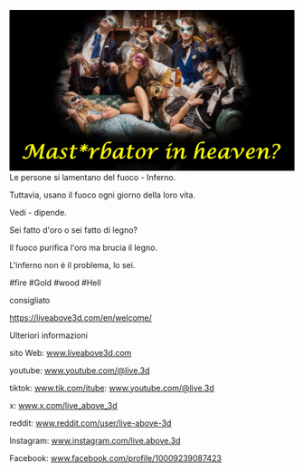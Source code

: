 ![Video cover image](../cover.jpg)
Le persone si lamentano del fuoco - Inferno.

Tuttavia, usano il fuoco ogni giorno della loro vita.

Vedi - dipende.

Sei fatto d'oro o sei fatto di legno?

Il fuoco purifica l'oro ma brucia il legno.

L'inferno non è il problema, lo sei.


#fire #Gold #wood #Hell


consigliato

https://liveabove3d.com/en/welcome/


Ulteriori informazioni

sito Web: www.liveabove3d.com

youtube: www.youtube.com/@live.3d

tiktok: www.tik.com/itube: www.youtube.com/@live.3d

x: www.x.com/live_above_3d

reddit: www.reddit.com/user/live-above-3d

Instagram: www.instagram.com/live.above.3d

Facebook: www.facebook.com/profile/10009239087423